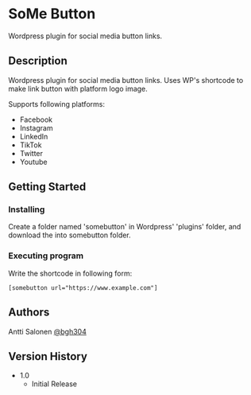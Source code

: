 # SoMe Button

Wordpress plugin for social media button links.

## Description

Wordpress plugin for social media button links. Uses WP's shortcode to make link button with platform logo image.

Supports following platforms:
* Facebook
* Instagram
* LinkedIn
* TikTok
* Twitter
* Youtube


## Getting Started

### Installing

Create a folder named 'somebutton' in Wordpress' 'plugins' folder, and download the into somebutton folder.

### Executing program

Write the shortcode in following form:
```
[somebutton url="https://www.example.com"]
```

## Authors

Antti Salonen
[@bgh304](https://github.com/bgh304)

## Version History

* 1.0
    * Initial Release